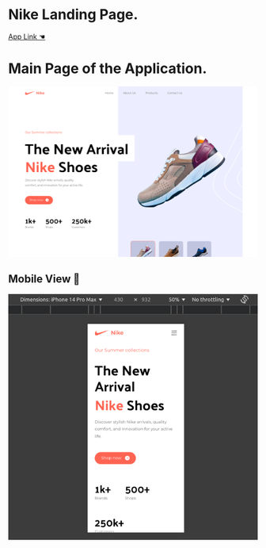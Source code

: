 <h1>Nike Landing Page.</h1>
<a href="https://nike-landing-page-seven-mu.vercel.app/">App Link ☚</a>
<h1>Main Page of the Application.</h1>
<img src=".//src/assets/landingpage.png"></img>
<h2>Mobile View 📱</h2>
<img src="./src/assets/phoneview.png"></img>
